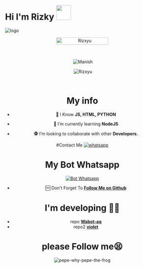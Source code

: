 # Hi I'm Rizky&nbsp;<a href="Hey"><img src="https://raw.githubusercontent.com/TOXIC-DEVIL/TOXIC-DEVIL/TOXIC-DEVIL-OFFICIAL/media/Hi.gif" width="48px"></a>

![logo](https://user-images.githubusercontent.com/88314302/131332636-2639910c-d015-4fd5-807d-d5a677a53626.jpg)

<p align="center"> <a href="Rizxyu"><img width="170px" height="24" src="https://komarev.com/ghpvc/?username=Rizxyu&label=PROFILE%20VISITORS&color=green&style=flat-square" alt="Rizxyu" /></a> </p><br> 


<div align="center">
<p>&nbsp;<img align="center" src="https://github-readme-stats.vercel.app/api?username=Rizxyu&show_icons=true&theme=nightowl" alt="Manish" /></p>

<p>&nbsp;<img align="center" src="https://github-readme-stats.vercel.app/api/top-langs/?username=Rizxyu&theme=algolia&layout=compact&langs_count=10&hide_border=true&show_icons=true" alt="Rizxyu"/></p></a><br> 

# My info

- 🤷 I Know **JS, HTML, PYTHON**

- 📖 I’m currently learning **NodeJS**

- 🕵️ I’m looking to collaborate with other **Developers.**

#Contact Me
<a href="https://wa.me/6282328303332" target="_blank"><img src="https://img.shields.io/badge/WhatsApp-25D366?&style=flat-square&logo=whatsapp&logoColor=white" alt="whatsapp"></a>
# My Bot Whatsapp
<a href="https://wa.me/62823283033321" target="_blank"><img src="https://img.shields.io/badge/WhatsApp-25D366?&style=flat-square&logo=whatsapp&logoColor=white" alt="Bot Whatsapp"></a>

- 🆓 Don't Forget To **[Follow Me on Github](https://github.com/Rizxyu)**

# I'm developing  👨‍💻
- repo **[ Wabot-aq ](https://github.com/Nurutomo/wabot-aq-master)**
- repo2 **[violet](https://github.com/unx21/violet)**

# please Follow me😫
![pepe-why-pepe-the-frog](https://user-images.githubusercontent.com/88314302/131341596-4ecc98a4-6101-4373-bcb2-6666a98935c4.gif)
